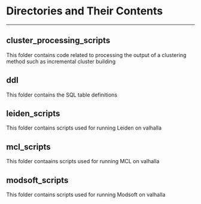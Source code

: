 # Directories and Their Contents
---
## cluster\_processing\_scripts
This folder contains code related to processing the output of a clustering method such as incremental cluster building

## ddl
This folder contains the SQL table definitions

## leiden\_scripts
This folder contains scripts used for running Leiden on valhalla


## mcl\_scripts
This folder contaains scripts used for running MCL on valhalla

## modsoft\_scripts
This folder contains scripts used for running Modsoft on valhalla
